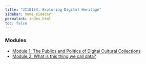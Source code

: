 ```yaml
---
title: "UC10154: Exploring Digital Heritage" 
sidebar: home_sidebar
permalink: index.html
toc: false
---
```


### Modules

* [Module 1: The Publics and Politics of Digital Cultural Collections](module1-intro.html)
* [Module 2: What is this thing we call data?](module2-intro.html)

